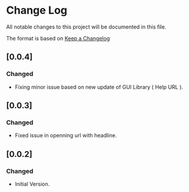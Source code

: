 # Change Log

All notable changes to this project will be documented in this file.

The format is based on [Keep a Changelog](http://keepachangelog.com/)


## [0.0.4]
### Changed

- Fixing minor issue based on new update of GUI Library ( Help URL ).


## [0.0.3]
### Changed

- Fixed issue in openning url with headline.


## [0.0.2]
### Changed

- Initial Version.